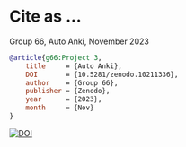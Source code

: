 # Cite as ...

Group 66,
Auto Anki,
November 2023

```bibtex
@article{g66:Project 3,
	title 	  = {Auto Anki},
	DOI 	  = {10.5281/zenodo.10211336},
	author    = {Group 66},
	publisher = {Zenodo},
	year      = {2023},
	month     = {Nov}
}
```
[![DOI](https://zenodo.org/badge/713026474.svg)](https://zenodo.org/doi/10.5281/zenodo.10211336)
